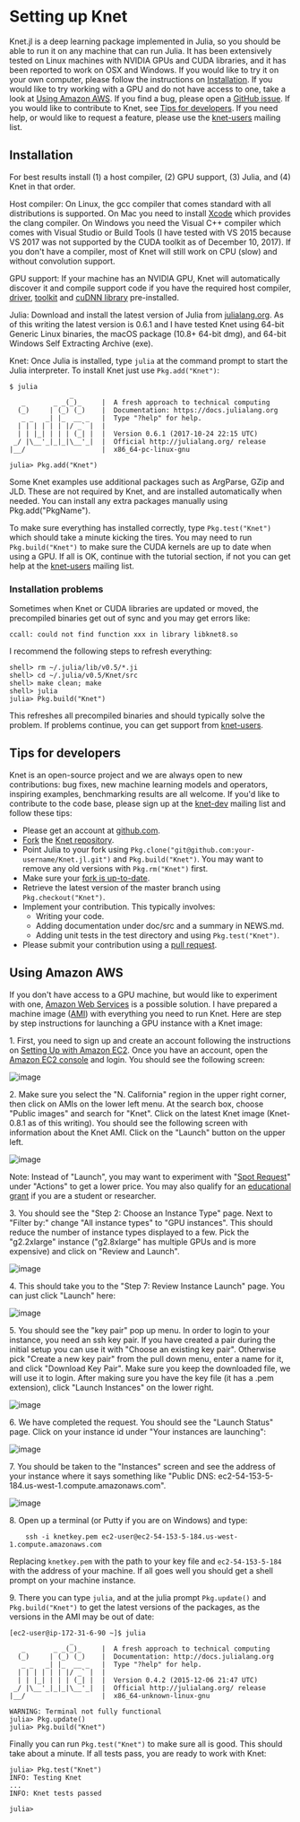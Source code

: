 # Setting up Knet

Knet.jl is a deep learning package implemented in Julia, so you should
be able to run it on any machine that can run Julia. It has been
extensively tested on Linux machines with NVIDIA GPUs and CUDA
libraries, and it has been reported to work on OSX and Windows.  If
you would like to try it on your own computer, please follow the
instructions on [Installation](@ref). If you would like to try working
with a GPU and do not have access to one, take a look at [Using Amazon
AWS](@ref). If you find a bug, please open a [GitHub
issue](https://github.com/denizyuret/Knet.jl/issues). If you would
like to contribute to Knet, see [Tips for developers](@ref). If you
need help, or would like to request a feature, please use the
[knet-users](https://groups.google.com/forum/#!forum/knet-users)
mailing list.

## Installation

For best results install (1) a host compiler, (2) GPU support, (3)
Julia, and (4) Knet in that order.

Host compiler: On Linux, the gcc compiler that comes standard with all
distributions is supported.  On Mac you need to install
[Xcode](https://developer.apple.com/xcode/) which provides the clang
compiler.  On Windows you need the Visual C++ compiler which comes
with Visual Studio or Build Tools (I have tested with VS 2015 because
VS 2017 was not supported by the CUDA toolkit as of December 10,
2017).  If you don't have a compiler, most of Knet will still work on
CPU (slow) and without convolution support.

GPU support: If your machine has an NVIDIA GPU, Knet will
automatically discover it and compile support code if you have the
required host compiler,
[driver](http://www.nvidia.com/Download/index.aspx?lang=en-us),
[toolkit](https://developer.nvidia.com/cuda-downloads) and [cuDNN
library](https://developer.nvidia.com/cudnn) pre-installed.

Julia: Download and install the latest version of Julia from
[julialang.org](http://julialang.org/downloads). As of this writing
the latest version is 0.6.1 and I have tested Knet using 64-bit
Generic Linux binaries, the macOS package (10.8+ 64-bit dmg), and
64-bit Windows Self Extracting Archive (exe). 

Knet: Once Julia is installed, type `julia` at the command prompt to
start the Julia interpreter. To install Knet just use
`Pkg.add("Knet")`:

    $ julia
                   _
       _       _ _(_)_     |  A fresh approach to technical computing
      (_)     | (_) (_)    |  Documentation: https://docs.julialang.org
       _ _   _| |_  __ _   |  Type "?help" for help.
      | | | | | | |/ _` |  |
      | | |_| | | | (_| |  |  Version 0.6.1 (2017-10-24 22:15 UTC)
     _/ |\__'_|_|_|\__'_|  |  Official http://julialang.org/ release
    |__/                   |  x86_64-pc-linux-gnu

    julia> Pkg.add("Knet")

Some Knet examples use additional packages such as ArgParse, GZip and
JLD. These are not required by Knet, and are installed automatically
when needed. You can install any extra packages manually using
Pkg.add("PkgName").

To make sure everything has installed correctly, type
`Pkg.test("Knet")` which should take a minute kicking the tires. You
may need to run `Pkg.build("Knet")` to make sure the CUDA kernels are
up to date when using a GPU.  If all is OK, continue with the tutorial
section, if not you can get help at the
[knet-users](https://groups.google.com/forum/#!forum/knet-users)
mailing list.

### Installation problems

Sometimes when Knet or CUDA libraries are updated or moved, the
precompiled binaries get out of sync and you may get errors like:

    ccall: could not find function xxx in library libknet8.so

I recommend the following steps to refresh everything:

    shell> rm ~/.julia/lib/v0.5/*.ji
    shell> cd ~/.julia/v0.5/Knet/src
    shell> make clean; make
    shell> julia
    julia> Pkg.build("Knet")

This refreshes all precompiled binaries and should typically solve the
problem. If problems continue, you can get support from
[knet-users](https://groups.google.com/forum/#!forum/knet-users).

## Tips for developers

Knet is an open-source project and we are always open to new
contributions: bug fixes, new machine learning models and operators,
inspiring examples, benchmarking results are all welcome. If you'd
like to contribute to the code base, please sign up at the
[knet-dev](https://groups.google.com/forum/#!forum/knet-dev) mailing
list and follow these tips:

-   Please get an account at [github.com](https://www.github.com).
-   [Fork](https://help.github.com/articles/fork-a-repo) the [Knet
    repository](https://github.com/denizyuret/Knet.jl).
-   Point Julia to your fork using
    `Pkg.clone("git@github.com:your-username/Knet.jl.git")` and
    `Pkg.build("Knet")`. You may want to remove any old versions with
    `Pkg.rm("Knet")` first.
-   Make sure your [fork is
    up-to-date](https://help.github.com/articles/syncing-a-fork).
-   Retrieve the latest version of the master branch using
    `Pkg.checkout("Knet")`.
-   Implement your contribution.  This typically involves:
    - Writing your code.
    - Adding documentation under doc/src and a summary in NEWS.md.
    - Adding unit tests in the test directory and using `Pkg.test("Knet")`.
-   Please submit your contribution using a [pull
    request](https://help.github.com/articles/using-pull-requests).

## Using Amazon AWS

If you don't have access to a GPU machine, but would like to experiment
with one, [Amazon Web Services](https://aws.amazon.com) is a possible
solution. I have prepared a machine image
([AMI](http://docs.aws.amazon.com/AWSEC2/latest/UserGuide/AMIs.html))
with everything you need to run Knet. Here are step by step instructions
for launching a GPU instance with a Knet image:

1\. First, you need to sign up and create an account following the
instructions on [Setting Up with Amazon
EC2](https://docs.aws.amazon.com/AWSEC2/latest/UserGuide/get-set-up-for-amazon-ec2.html).
Once you have an account, open the [Amazon EC2
console](https://console.aws.amazon.com/ec2) and login. You should see
the following screen:

![image](images/aws01.png)

2\. Make sure you select the "N. California" region in the upper right
corner, then click on AMIs on the lower left menu. At the search box,
choose "Public images" and search for "Knet". Click on the latest Knet
image (Knet-0.8.1 as of this writing). You should see the following
screen with information about the Knet AMI. Click on the "Launch" button
on the upper left.

![image](images/aws02.png)

Note: Instead of "Launch", you may want to experiment with "[Spot
Request](https://aws.amazon.com/ec2/spot/pricing)" under "Actions" to
get a lower price. You may also qualify for an [educational
grant](https://aws.amazon.com/grants) if you are a student or
researcher.

3\. You should see the "Step 2: Choose an Instance Type" page. Next to
"Filter by:" change "All instance types" to "GPU instances". This should
reduce the number of instance types displayed to a few. Pick the
"g2.2xlarge" instance ("g2.8xlarge" has multiple GPUs and is more
expensive) and click on "Review and Launch".

![image](images/aws03.png)

4\. This should take you to the "Step 7: Review Instance Launch" page.
You can just click "Launch" here:

![image](images/aws04.png)

5\. You should see the "key pair" pop up menu. In order to login to your
instance, you need an ssh key pair. If you have created a pair during
the initial setup you can use it with "Choose an existing key pair".
Otherwise pick "Create a new key pair" from the pull down menu, enter a
name for it, and click "Download Key Pair". Make sure you keep the
downloaded file, we will use it to login. After making sure you have the
key file (it has a .pem extension), click "Launch Instances" on the
lower right.

![image](images/aws05.png)

6\. We have completed the request. You should see the "Launch Status"
page. Click on your instance id under "Your instances are launching":

![image](images/aws06.png)

7\. You should be taken to the "Instances" screen and see the address of
your instance where it says something like "Public DNS:
ec2-54-153-5-184.us-west-1.compute.amazonaws.com".

![image](images/aws07.png)

8\.  Open up a terminal (or Putty if you are on Windows) and type:

        ssh -i knetkey.pem ec2-user@ec2-54-153-5-184.us-west-1.compute.amazonaws.com

Replacing `knetkey.pem` with the path to your key file and
`ec2-54-153-5-184` with the address of your machine. If all goes well
you should get a shell prompt on your machine instance.

9\. There you can type `julia`, and at the julia prompt `Pkg.update()`
and `Pkg.build("Knet")` to get the latest versions of the packages, as
the versions in the AMI may be out of date:

    [ec2-user@ip-172-31-6-90 ~]$ julia
                   _
       _       _ _(_)_     |  A fresh approach to technical computing
      (_)     | (_) (_)    |  Documentation: http://docs.julialang.org
       _ _   _| |_  __ _   |  Type "?help" for help.
      | | | | | | |/ _` |  |
      | | |_| | | | (_| |  |  Version 0.4.2 (2015-12-06 21:47 UTC)
     _/ |\__'_|_|_|\__'_|  |  Official http://julialang.org/ release
    |__/                   |  x86_64-unknown-linux-gnu

    WARNING: Terminal not fully functional
    julia> Pkg.update()
    julia> Pkg.build("Knet")

Finally you can run `Pkg.test("Knet")` to make sure all is good. This
should take about a minute. If all tests pass, you are ready to work
with Knet:


    julia> Pkg.test("Knet")
    INFO: Testing Knet
    ...
    INFO: Knet tests passed

    julia> 
